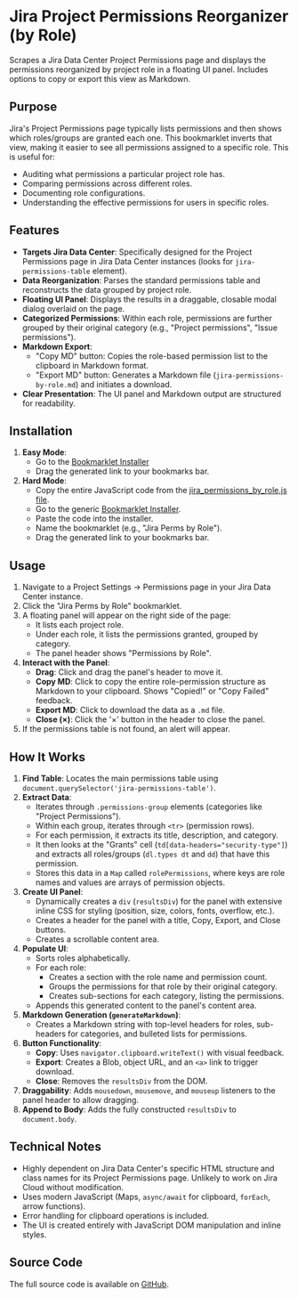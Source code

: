 # Jira Project Permissions Reorganizer (by Role)

Scrapes a Jira Data Center Project Permissions page and displays the permissions reorganized by project role in a floating UI panel. Includes options to copy or export this view as Markdown.

## Purpose

Jira's Project Permissions page typically lists permissions and then shows which roles/groups are granted each one. This bookmarklet inverts that view, making it easier to see all permissions assigned to a specific role. This is useful for:

-   Auditing what permissions a particular project role has.
-   Comparing permissions across different roles.
-   Documenting role configurations.
-   Understanding the effective permissions for users in specific roles.

## Features

-   **Targets Jira Data Center**: Specifically designed for the Project Permissions page in Jira Data Center instances (looks for `jira-permissions-table` element).
-   **Data Reorganization**: Parses the standard permissions table and reconstructs the data grouped by project role.
-   **Floating UI Panel**: Displays the results in a draggable, closable modal dialog overlaid on the page.
-   **Categorized Permissions**: Within each role, permissions are further grouped by their original category (e.g., "Project permissions", "Issue permissions").
-   **Markdown Export**:
    -   "Copy MD" button: Copies the role-based permission list to the clipboard in Markdown format.
    -   "Export MD" button: Generates a Markdown file (`jira-permissions-by-role.md`) and initiates a download.
-   **Clear Presentation**: The UI panel and Markdown output are structured for readability.

## Installation

1.  **Easy Mode**:
    *   Go to the [Bookmarklet Installer](https://austegard.com/web-utilities/bookmarklet-installer.html?bookmarklet=jira_permissions_by_role.js)
    *   Drag the generated link to your bookmarks bar.
2.  **Hard Mode**:
    *   Copy the entire JavaScript code from the [jira_permissions_by_role.js file](https://github.com/oaustegard/bookmarklets/blob/main/jira_permissions_by_role.js).
    *   Go to the generic [Bookmarklet Installer](https://austegard.com/web-utilities/bookmarklet-installer.html).
    *   Paste the code into the installer.
    *   Name the bookmarklet (e.g., "Jira Perms by Role").
    *   Drag the generated link to your bookmarks bar.

## Usage

1.  Navigate to a Project Settings -> Permissions page in your Jira Data Center instance.
2.  Click the "Jira Perms by Role" bookmarklet.
3.  A floating panel will appear on the right side of the page:
    *   It lists each project role.
    *   Under each role, it lists the permissions granted, grouped by category.
    *   The panel header shows "Permissions by Role".
4.  **Interact with the Panel**:
    *   **Drag**: Click and drag the panel's header to move it.
    *   **Copy MD**: Click to copy the entire role-permission structure as Markdown to your clipboard. Shows "Copied!" or "Copy Failed" feedback.
    *   **Export MD**: Click to download the data as a `.md` file.
    *   **Close (×)**: Click the '×' button in the header to close the panel.
5.  If the permissions table is not found, an alert will appear.

## How It Works

1.  **Find Table**: Locates the main permissions table using `document.querySelector('jira-permissions-table')`.
2.  **Extract Data**:
    *   Iterates through `.permissions-group` elements (categories like "Project Permissions").
    *   Within each group, iterates through `<tr>` (permission rows).
    *   For each permission, it extracts its title, description, and category.
    *   It then looks at the "Grants" cell (`td[data-headers="security-type"]`) and extracts all roles/groups (`dl.types dt` and `dd`) that have this permission.
    *   Stores this data in a `Map` called `rolePermissions`, where keys are role names and values are arrays of permission objects.
3.  **Create UI Panel**:
    *   Dynamically creates a `div` (`resultsDiv`) for the panel with extensive inline CSS for styling (position, size, colors, fonts, overflow, etc.).
    *   Creates a header for the panel with a title, Copy, Export, and Close buttons.
    *   Creates a scrollable content area.
4.  **Populate UI**:
    *   Sorts roles alphabetically.
    *   For each role:
        *   Creates a section with the role name and permission count.
        *   Groups the permissions for that role by their original category.
        *   Creates sub-sections for each category, listing the permissions.
    *   Appends this generated content to the panel's content area.
5.  **Markdown Generation (`generateMarkdown`)**:
    *   Creates a Markdown string with top-level headers for roles, sub-headers for categories, and bulleted lists for permissions.
6.  **Button Functionality**:
    *   **Copy**: Uses `navigator.clipboard.writeText()` with visual feedback.
    *   **Export**: Creates a Blob, object URL, and an `<a>` link to trigger download.
    *   **Close**: Removes the `resultsDiv` from the DOM.
7.  **Draggability**: Adds `mousedown`, `mousemove`, and `mouseup` listeners to the panel header to allow dragging.
8.  **Append to Body**: Adds the fully constructed `resultsDiv` to `document.body`.

## Technical Notes

-   Highly dependent on Jira Data Center's specific HTML structure and class names for its Project Permissions page. Unlikely to work on Jira Cloud without modification.
-   Uses modern JavaScript (Maps, `async/await` for clipboard, `forEach`, arrow functions).
-   Error handling for clipboard operations is included.
-   The UI is created entirely with JavaScript DOM manipulation and inline styles.

## Source Code

The full source code is available on [GitHub](https://github.com/oaustegard/bookmarklets/blob/main/jira_permissions_by_role.js).
